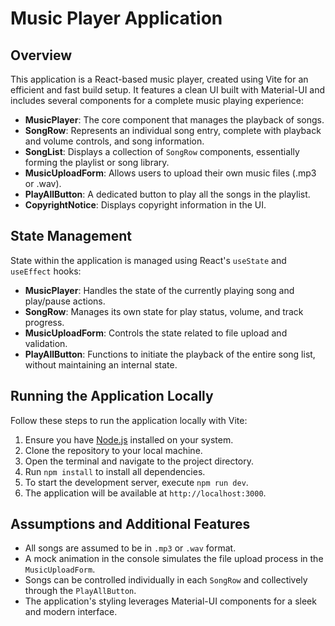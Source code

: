 # Music Player Application

## Overview

This application is a React-based music player, created using Vite for an efficient and fast build setup. It features a clean UI built with Material-UI and includes several components for a complete music playing experience:

- **MusicPlayer**: The core component that manages the playback of songs.
- **SongRow**: Represents an individual song entry, complete with playback and volume controls, and song information.
- **SongList**: Displays a collection of `SongRow` components, essentially forming the playlist or song library.
- **MusicUploadForm**: Allows users to upload their own music files (.mp3 or .wav).
- **PlayAllButton**: A dedicated button to play all the songs in the playlist.
- **CopyrightNotice**: Displays copyright information in the UI.

## State Management

State within the application is managed using React's `useState` and `useEffect` hooks:

- **MusicPlayer**: Handles the state of the currently playing song and play/pause actions.
- **SongRow**: Manages its own state for play status, volume, and track progress.
- **MusicUploadForm**: Controls the state related to file upload and validation.
- **PlayAllButton**: Functions to initiate the playback of the entire song list, without maintaining an internal state.

## Running the Application Locally

Follow these steps to run the application locally with Vite:

1. Ensure you have [Node.js](https://nodejs.org/) installed on your system.
2. Clone the repository to your local machine.
3. Open the terminal and navigate to the project directory.
4. Run `npm install` to install all dependencies.
5. To start the development server, execute `npm run dev`.
6. The application will be available at `http://localhost:3000`.

## Assumptions and Additional Features

- All songs are assumed to be in `.mp3` or `.wav` format.
- A mock animation in the console simulates the file upload process in the `MusicUploadForm`.
- Songs can be controlled individually in each `SongRow` and collectively through the `PlayAllButton`.
- The application's styling leverages Material-UI components for a sleek and modern interface.

